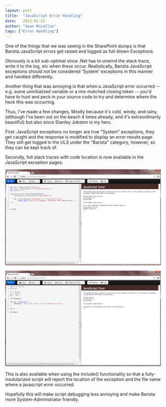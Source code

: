 ```yaml
---
layout: post
title:  "JavaScript Error Handling"
date:   2013-01-22
author: "Sean McLellan"
tags: ["Error Handling"]
---
```

One of the things that we was seeing in the SharePoint dumps is that Barista JavaScript errors get raised and logged as full-blown Exceptions.

Obviously is a bit sub-optimal since .Net has to unwind the stack trace, write it to the log, etc when these occur. Realistically, Barista JavaScript exceptions should not be considered 'System' exceptions in this manner and handled differently.


Another thing that was annoying is that when a JavaScript error occurred -- e.g. some uninitialized variable or a mis-matched closing token -- you'd have to hunt and peck in your source code to try and determine where the heck this was occurring.



Thus, I've made a few changes, Mostly because it's cold, windy, and rainy,(although I've been out on the beach 4 times already, and it's extraordinarily beautiful) but also since Stanley Jobston is my hero.


First: JavaScript exceptions no longer are true "System" exceptions, they get caught and the response is modified to display an error results page. They still get logged in the ULS under the "Barista" category, however, so they can be kept track of. 

Secondly, full stack traces with code location is now available in the JavaScript exception pages:

![alt text](/img/2012-11-18-javascript-error-handling-01.png "Detailed Error Messages")
 
![alt text](/img/2012-11-18-javascript-error-handling-02.png "Stack Traces")

This is also available when using the include(<ScriptUrl>) functionality so that a fully-modularized script will report the location of the exception and the file name where a javascript error occurred.

Hopefully this will make script debugging less annoying and make Barista more System-Administrator friendly.
